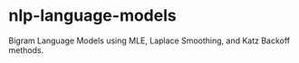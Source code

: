 # nlp-language-models
Bigram Language Models using MLE, Laplace Smoothing, and Katz Backoff methods.
